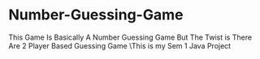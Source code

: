 # Number-Guessing-Game

This Game Is Basically A Number Guessing Game But The Twist is There Are 2 Player Based Guessing Game
\This is my Sem 1 Java Project 
